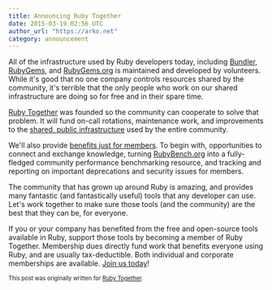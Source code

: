 ```yaml
---
title: Announcing Ruby Together
date: 2015-03-19 02:56 UTC
author_url: "https://arko.net"
category: announcement
---
```


All of the infrastructure used by Ruby developers today, including [Bundler][bundler], [RubyGems][rubygems], and [RubyGems.org](https://rubygems.org/) is maintained and developed by volunteers.  While it's good that no one company controls resources shared by the community, it's terrible that the only people who work on our shared infrastructure are doing so for free and in their spare time.

[Ruby Together][rubytogether] was founded so the community can cooperate to solve that problem. It will fund on-call rotations, maintenance work, and improvements to the [shared, public infrastructure][projects] used by the entire community.

We'll also provide [benefits just for members][benefits]. To begin with, opportunities to connect and exchange knowledge, turning [RubyBench.org](https://rubybench.org) into a fully-fledged community performance benchmarking resource, and tracking and reporting on important deprecations and security issues for members.

The community that has grown up around Ruby is amazing, and provides many fantastic (and fantastically useful) tools that any developer can use. Let's work together to make sure those tools (and the community) are the best that they can be, for everyone.

If you or your company has benefited from the free and open-source tools available in Ruby, support those tools by becoming a member of Ruby Together. Membership dues directly fund work that benefits everyone using Ruby, and are usually tax-deductible. Both individual and corporate memberships are available. [Join us today][join]!

<span style="font-size: 80%">This post was originally written for [Ruby Together][post].</span>

[rubytogether]: https://rubytogether.org
[bundler]: https://bundler.io
[rubygems]: https://rubygems.org/pages/download
[projects]: https://rubytogether.org/projects
[benefits]: https://rubytogether.org/benefits
[join]: https://rubytogether.org/join
[post]: https://rubytogether.org/news/2015-03-17-announcing-ruby-together
